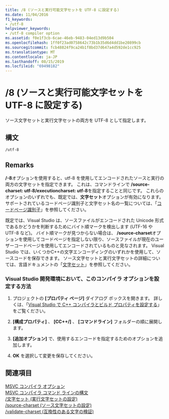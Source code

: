 ```yaml
---
title: /8 (ソースと実行可能文字セットを UTF-8 に設定する)
ms.date: 11/04/2016
f1_keywords:
- /utf-8
helpviewer_keywords:
- /utf-8 compiler option
ms.assetid: f0e1f3cb-6cae-46eb-9483-04ed13d9b504
ms.openlocfilehash: 1ff0f23ad0758642c73b1b35d6d4dd1be20899cb
ms.sourcegitcommit: fcb48824f9ca24b1f8bd37d647a4d592de1cc925
ms.translationtype: MT
ms.contentlocale: ja-JP
ms.lasthandoff: 08/15/2019
ms.locfileid: "69498182"
---
```

# <a name="utf-8-set-source-and-executable-character-sets-to-utf-8"></a>/8 (ソースと実行可能文字セットを UTF-8 に設定する)

ソース文字セットと実行文字セットの両方を UTF-8 として指定します。

## <a name="syntax"></a>構文

```
/utf-8
```

## <a name="remarks"></a>Remarks

**/-8**オプションを使用すると、utf-8 を使用してエンコードされたソースと実行の両方の文字セットを指定できます。 これは、コマンドラインで **/source-charset: utf-8/executioncharset: utf-8**を指定することと同じです。 これらのオプションのいずれでも、既定では、**文字セット**オプションが有効になります。 サポートされているコードページ識別子と文字セット名の一覧については、「[コードページ識別子](/windows/win32/Intl/code-page-identifiers)」を参照してください。

既定では、Visual Studio は、ソースファイルがエンコードされた Unicode 形式であるかどうかを判断するためにバイト順マークを検出します (UTF-16 や UTF-8 など)。 バイト順マークが見つからない場合は、 **/source-charset**オプションを使用してコードページを指定しない限り、ソースファイルが現在のユーザーコードページを使用してエンコードされているものと見なされます。 Visual Studio では、いくつかC++の文字エンコーディングのいずれかを使用して、ソースコードを保存できます。 ソース文字セットと実行文字セットの詳細については、言語ドキュメントの「[文字セット](../../cpp/character-sets.md)」を参照してください。

### <a name="to-set-this-compiler-option-in-the-visual-studio-development-environment"></a>Visual Studio 開発環境において、このコンパイラ オプションを設定する方法

1. プロジェクトの **[プロパティ ページ]** ダイアログ ボックスを開きます。 詳しくは、「[Visual Studio で C++ コンパイラとビルド プロパティを設定する](../working-with-project-properties.md)」をご覧ください。

1. **[構成プロパティ]** 、 **[CC++/]** 、 **[コマンドライン]** フォルダーの順に展開します。

1. **[追加オプション]** で、使用するエンコードを指定するためのオプションを追加します。

1. **OK** を選択して変更を保存してください。

## <a name="see-also"></a>関連項目

[MSVC コンパイラ オプション](compiler-options.md)<br/>
[MSVC コンパイラ コマンド ラインの構文](compiler-command-line-syntax.md)<br/>
[/文字セット (実行文字セットの設定)](execution-charset-set-execution-character-set.md)<br/>
[/source-charset (ソース文字セットの設定)](source-charset-set-source-character-set.md)<br/>
[/validate-charset (互換性のある文字の検証)](validate-charset-validate-for-compatible-characters.md)
